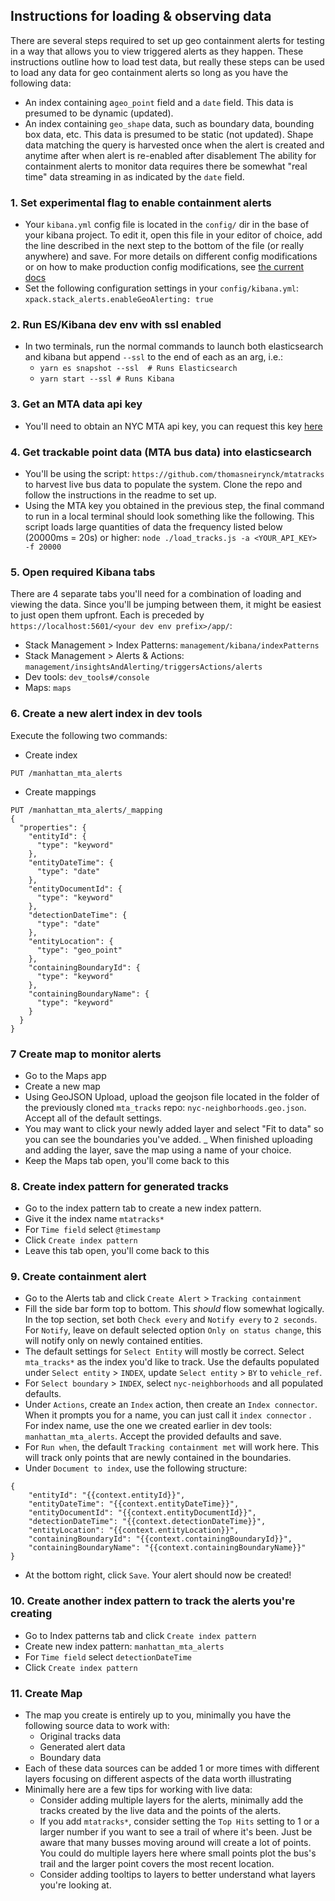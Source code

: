 ## Instructions for loading & observing data 

There are several steps required to set up geo containment alerts for testing in a way
that allows you to view triggered alerts as they happen. These instructions outline
how to load test data, but really these steps can be used to load any data for geo
containment alerts so long as you have the following data:
- An index containing a`geo_point` field and a `date` field. This data is presumed to
be dynamic (updated).
- An index containing `geo_shape` data, such as boundary data, bounding box data, etc.
This data is presumed to be static (not updated). Shape data matching the query is
harvested once when the alert is created and anytime after when alert is re-enabled
after disablement
The ability for containment alerts to monitor data requires there be somewhat "real time"
data streaming in as indicated by the `date` field.

### 1. Set experimental flag to enable containment alerts
- Your `kibana.yml` config file is located in the `config/` dir in the base of your kibana
project. To edit it, open this file in your editor of choice, add the line described in
the next step to the bottom of the file (or really anywhere) and save. For more details
on different config modifications or on how to make production config modifications,
see [the current docs](https://www.elastic.co/guide/en/kibana/current/settings.html)
- Set the following configuration settings in your `config/kibana.yml`:
`xpack.stack_alerts.enableGeoAlerting: true`

### 2. Run ES/Kibana dev env with ssl enabled
- In two terminals, run the normal commands to launch both elasticsearch and kibana but 
append `--ssl` to the end of each as an arg, i.e.:
  - `yarn es snapshot --ssl  # Runs Elasticsearch`
  - `yarn start --ssl # Runs Kibana`
  
### 3. Get an MTA data api key
- You'll need to obtain an NYC MTA api key, you can request this
  key [here](https://docs.google.com/forms/d/e/1FAIpQLSfGUZA6h4eHd2-ImaK5Q_I5Gb7C3UEP5vYDALyGd7r3h08YKg/viewform?hl=en&formkey=dG9kcGIxRFpSS0NhQWM4UjA0V0VkNGc6MQ#gid=0)

### 4. Get trackable point data (MTA bus data) into elasticsearch
- You'll be using the script: `https://github.com/thomasneirynck/mtatracks` to harvest
live bus data to populate the system. Clone the repo and follow the instructions in
the readme to set up. 
- Using the MTA key you obtained in the previous step, the final command to run
in a local terminal should look something like the following. This script loads large
quantities of data the frequency listed below (20000ms = 20s) or higher:
`node ./load_tracks.js -a <YOUR_API_KEY> -f 20000`

### 5. Open required Kibana tabs
There are 4 separate tabs you'll need for a combination of loading and viewing the
data. Since you'll be jumping between them, it might be easiest to just open them
upfront. Each is preceded by `https://localhost:5601/<your dev env prefix>/app/`:
- Stack Management > Index Patterns: `management/kibana/indexPatterns`
- Stack Management > Alerts & Actions: `management/insightsAndAlerting/triggersActions/alerts`
- Dev tools: `dev_tools#/console`
- Maps: `maps`

### 6. Create a new alert index in dev tools
Execute the following two commands:
- Create index
```
PUT /manhattan_mta_alerts
```
- Create mappings
```
PUT /manhattan_mta_alerts/_mapping
{
  "properties": {
    "entityId": {
      "type": "keyword"
    },
    "entityDateTime": {
      "type": "date"
    },
    "entityDocumentId": {
      "type": "keyword"
    },
    "detectionDateTime": {
      "type": "date"
    },    
    "entityLocation": {
      "type": "geo_point"
    },
    "containingBoundaryId": {
      "type": "keyword"
    },
    "containingBoundaryName": {
      "type": "keyword"
    }
  }
}
```

### 7 Create map to monitor alerts
- Go to the Maps app
- Create a new map
- Using GeoJSON Upload, upload the geojson file located in the folder of the previously 
cloned `mta_tracks` repo: `nyc-neighborhoods.geo.json`. Accept all of the default
settings.
- You may want to click your newly added layer and select "Fit to data" so you can see the
boundaries you've added.
_ When finished uploading and adding the layer, save the map using a name of your
choice.
- Keep the Maps tab open, you'll come back to this

### 8. Create index pattern for generated tracks
- Go to the index pattern tab to create a new index pattern.
- Give it the index name `mtatracks*`
- For `Time field` select `@timestamp`
- Click `Create index pattern`
- Leave this tab open, you'll come back to this


### 9. Create containment alert
- Go to the Alerts tab and click `Create Alert` > `Tracking containment`
- Fill the side bar form top to bottom. This _should_ flow somewhat logically. In the top 
section, set both `Check every` and `Notify every` to `2 seconds`. For `Notify`, leave
on default selected option `Only on status change`, this will notify only on newly
contained entities.
- The default settings for `Select Entity` will mostly be correct. Select `mta_tracks*`
as the index you'd like to track. Use the defaults populated under
`Select entity` > `INDEX`, update `Select entity` > `BY` to `vehicle_ref`.
- For `Select boundary` > `INDEX`, select `nyc-neighborhoods` and all populated defaults.
- Under `Actions`, create an `Index` action, then create an `Index connector`. When it
prompts you for a name, you can just call it `index connector` . For index name, use the one we 
created earlier in dev tools: `manhattan_mta_alerts`. Accept the provided defaults and save.
- For `Run when`, the default `Tracking containment met` will work here. This will track
only points that are newly contained in the boundaries.
- Under `Document to index`, use the following structure:
```
{
    "entityId": "{{context.entityId}}",
    "entityDateTime": "{{context.entityDateTime}}",
    "entityDocumentId": "{{context.entityDocumentId}}",
    "detectionDateTime": "{{context.detectionDateTime}}",
    "entityLocation": "{{context.entityLocation}}",
    "containingBoundaryId": "{{context.containingBoundaryId}}",
    "containingBoundaryName": "{{context.containingBoundaryName}}"
}
```
- At the bottom right, click `Save`. Your alert should now be created!

### 10. Create another index pattern to track the alerts you're creating
- Go to Index patterns tab and click `Create index pattern`
- Create new index pattern: `manhattan_mta_alerts`
- For `Time field` select `detectionDateTime`
- Click `Create index pattern`

### 11. Create Map
- The map you create is entirely up to you, minimally you have the following
source data to work with:
    - Original tracks data
    - Generated alert data
    - Boundary data
- Each of these data sources can be added 1 or more times with different layers
  focusing on different aspects of the data worth illustrating
- Minimally here are a few tips for working with live data:
    - Consider adding multiple layers for the alerts, minimally add the tracks created
    by the live data and the points of the alerts.
    - If you add `mtatracks*`, consider setting the `Top Hits` setting to 1 or a larger
    number if you want to see a trail of where it's been. Just be aware that many busses
    moving around will create a lot of points. You could do multiple layers here where
    small points plot the bus's trail and the larger point covers the most recent location.
    - Consider adding tooltips to layers to better understand what layers you're looking at.
